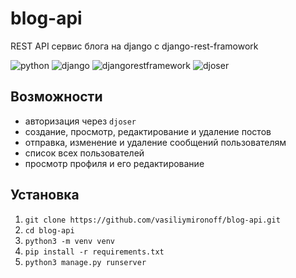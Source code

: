 # blog-api
REST API сервис блога на django с django-rest-framowork

![python](https://img.shields.io/badge/python-3.8-blue)
![django](https://img.shields.io/badge/django-4.0-9cf)
![djangorestframework](https://img.shields.io/badge/djangorestframework-4.8-success)
![djoser](https://img.shields.io/badge/djoser-2.1-important)
## Возможности
- авторизация через `djoser`
- создание, просмотр, редактирование и удаление постов
- отправка, изменение и удаление сообщений пользователям 
- список всех пользователей
- просмотр профиля и его редактирование


## Установка
1. `git clone https://github.com/vasiliymironoff/blog-api.git`
2. `cd blog-api`
3. `python3 -m venv venv`
4. `pip install -r requirements.txt`
5. `python3 manage.py runserver`
